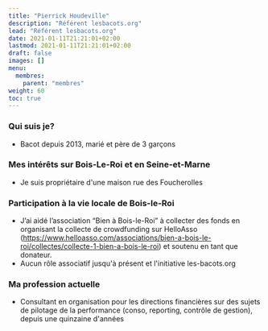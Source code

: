 ```yaml
---
title: "Pierrick Houdeville"
description: "Référent lesbacots.org"
lead: "Référent lesbacots.org"
date: 2021-01-11T21:21:01+02:00
lastmod: 2021-01-11T21:21:01+02:00
draft: false
images: []
menu:
  membres:
    parent: "membres"
weight: 60
toc: true
---
```


### Qui suis je?

- Bacot depuis 2013, marié et père de 3 garçons

### Mes intérêts sur Bois-Le-Roi et en Seine-et-Marne

- Je suis propriétaire d'une maison rue des Foucherolles

### Participation à la vie locale de Bois-le-Roi

- J’ai aidé l’association “Bien à Bois-le-Roi” à collecter des fonds en organisant la collecte de crowdfunding sur HelloAsso (https://www.helloasso.com/associations/bien-a-bois-le-roi/collectes/collecte-1-bien-a-bois-le-roi) et soutenu en tant que donateur.
- Aucun rôle associatif jusqu'à présent et l'initiative les-bacots.org

### Ma profession actuelle

- Consultant en organisation pour les directions financières sur des sujets de pilotage de la performance (conso, reporting, contrôle de gestion), depuis une quinzaine d'années
